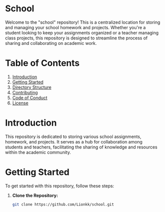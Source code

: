 # School
Welcome to the "school" repository! This is a centralized location for storing and managing your school homework and projects. Whether you're a student looking to keep your assignments organized or a teacher managing class projects, this repository is designed to streamline the process of sharing and collaborating on academic work.

# Table of Contents

1. [Introduction](#introduction)
2. [Getting Started](#getting-started)
3. [Directory Structure](#directory-structure)
4. [Contributing](#contributing)
5. [Code of Conduct](#code-of-conduct)
6. [License](#license)

# Introduction

This repository is dedicated to storing various school assignments, homework, and projects. It serves as a hub for collaboration among students and teachers, facilitating the sharing of knowledge and resources within the academic community.

# Getting Started
To get started with this repository, follow these steps:

1. **Clone the Repository:**
   ```bash
   git clone https://github.com/Lionkk/school.git

